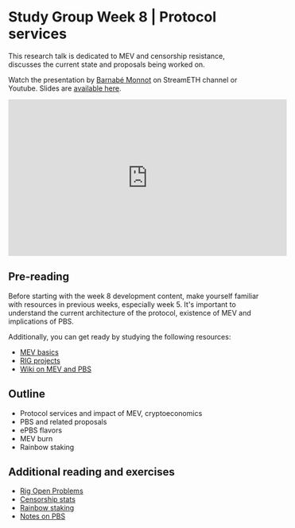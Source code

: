 # Study Group Week 8 | Protocol services

This research talk is dedicated to MEV and censorship resistance, discusses the current state and proposals being worked on. 

Watch the presentation by [Barnabé Monnot](https://twitter.com/barnabemonnot) on StreamETH channel or Youtube. Slides are [available here](https://github.com/eth-protocol-fellows/protocol-studies/blob/main/docs/eps/presentations/week8-research.pdf). 

<iframe width="560" height="315" src="https://www.youtube.com/embed/hhYTtQ-GU1s?si=569qf27XN7l4ZL1Q" title="YouTube video player" frameborder="0" allow="accelerometer; autoplay; clipboard-write; encrypted-media; gyroscope; picture-in-picture; web-share" referrerpolicy="strict-origin-when-cross-origin" allowfullscreen></iframe>

## Pre-reading

Before starting with the week 8 development content, make yourself familiar with resources in previous weeks, especially week 5. It's important to understand the current architecture of the protocol, existence of MEV and implications of PBS.

Additionally, you can get ready by studying the following resources:

- [MEV basics](https://ethereum.org/en/developers/docs/mev/)
- [RIG projects](https://rig.ethereum.org/)
- [Wiki on MEV and PBS](https://github.com/eth-protocol-fellows/protocol-studies/tree/pbs/docs/wiki/research/PBS)

## Outline

- Protocol services and impact of MEV, cryptoeconomics
- PBS and related proposals 
- ePBS flavors
- MEV burn
- Rainbow staking 
   
## Additional reading and exercises 

- [Rig Open Problems](https://efdn.notion.site/RIG-Open-Problems-ROPs-c11382c213f949a4b89927ef4e962adf)
- [Censorship stats](https://dotpics.info/)
- [Rainbow staking](https://ethresear.ch/t/unbundling-staking-towards-rainbow-staking/)
- [Notes on PBS](https://barnabe.substack.com/p/pbs)